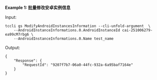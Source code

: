 **Example 1: 批量修改安卓实例信息**



Input: 

```
tccli gs ModifyAndroidInstancesInformation --cli-unfold-argument  \
    --AndroidInstanceInformations.0.AndroidInstanceId cai-251006279-ea99cM7rbg6 \
    --AndroidInstanceInformations.0.Name test_name
```

Output: 
```
{
    "Response": {
        "RequestId": "9207f7b7-06a0-44fc-932a-6a95baf7164e"
    }
}
```

